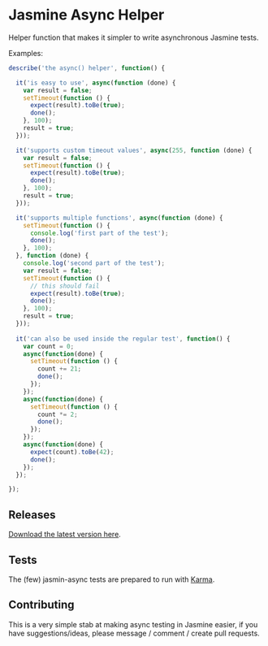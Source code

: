# Jasmine Async Helper

Helper function that makes it simpler to write asynchronous Jasmine tests.

Examples:

```javascript
describe('the async() helper', function() {

  it('is easy to use', async(function (done) {
    var result = false;
    setTimeout(function () {
      expect(result).toBe(true);
      done();
    }, 100);
    result = true;
  }));

  it('supports custom timeout values', async(255, function (done) {
    var result = false;
    setTimeout(function () {
      expect(result).toBe(true);
      done();
    }, 100);
    result = true;
  }));

  it('supports multiple functions', async(function (done) {
    setTimeout(function () {
      console.log('first part of the test');
      done();
    }, 100);
  }, function (done) {
    console.log('second part of the test');
    var result = false;
    setTimeout(function () {
      // this should fail
      expect(result).toBe(true);
      done();
    }, 100);
    result = true;
  }));
  
  it('can also be used inside the regular test', function() {
    var count = 0;
    async(function(done) {
      setTimeout(function () {
        count += 21;
        done();
      });
    });
    async(function(done) {
      setTimeout(function () {
        count *= 2;
        done();
      });
    });
    async(function(done) {
      expect(count).toBe(42);
      done();
    });
  });

});
```


## Releases

[Download the latest version here](https://raw.github.com/jqrd/jasmine-async-helper/master/dist/jasmine-async-0.1.0.js).


## Tests

The (few) jasmin-async tests are prepared to run with [Karma](http://karma-runner.github.com/).


## Contributing

This is a very simple stab at making async testing in Jasmine easier, if you have suggestions/ideas, please message / comment / create pull requests.
